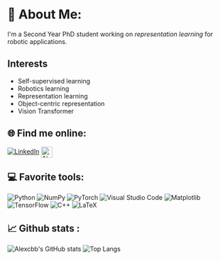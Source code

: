 # 💫 About Me:
I'm a Second Year PhD student working on *representation learning* for robotic applications. 



## Interests
- Self-supervised learning
- Robotics learning
- Representation learning
- Object-centric representation
- Vision Transformer

## 🌐 Find me online:
[![LinkedIn](https://img.shields.io/badge/LinkedIn-%230077B5.svg?logo=linkedin&logoColor=white)](https://www.linkedin.com/in/alexandre-chapin/)
<a href="mailto:alexandre.chapin@ec-lyon.fr"><img align="center" src="https://github.com/Thomas-George-T/Thomas-George-T/blob/master/assets/google-gmail.svg" alt="Alexandre Chapin" height="25" width="25" /></a>

## 💻 Favorite tools:
![Python](https://img.shields.io/badge/python-3670A0?style=for-the-badge&logo=python&logoColor=ffdd54)
![NumPy](https://img.shields.io/badge/numpy-%23013243.svg?style=for-the-badge&logo=numpy&logoColor=white)
![PyTorch](https://img.shields.io/badge/PyTorch-%23EE4C2C.svg?style=for-the-badge&logo=PyTorch&logoColor=white)
![Visual Studio Code](https://img.shields.io/badge/Visual%20Studio%20Code-0078d7.svg?style=for-the-badge&logo=visual-studio-code&logoColor=white)
![Matplotlib](https://img.shields.io/badge/Matplotlib-%23ffffff.svg?style=for-the-badge&logo=Matplotlib&logoColor=black)
![TensorFlow](https://img.shields.io/badge/TensorFlow-%23FF6F00.svg?style=for-the-badge&logo=TensorFlow&logoColor=white)
![C++](https://img.shields.io/badge/c++-%2300599C.svg?style=for-the-badge&logo=c%2B%2B&logoColor=white)
![LaTeX](https://img.shields.io/badge/latex-%23008080.svg?style=for-the-badge&logo=latex&logoColor=white)

## 📈 Github stats :
![Alexcbb's GitHub stats](https://github-readme-stats.vercel.app/api?username=alexcbb&show_icons=true&theme=dark)
![Top Langs](https://github-readme-stats.vercel.app/api/top-langs/?username=alexcbb&size_weight=0.5&count_weight=0.5)



 

